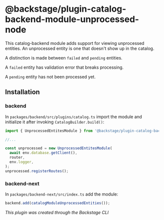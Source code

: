 # @backstage/plugin-catalog-backend-module-unprocessed-node

This catalog-backend module adds support for viewing unprocessed entities. An unprocessed entity is one that doesn't show up in the catalog.

A distinction is made between `failed` and `pending` entities.

A `failed` entity has validation error that breaks processing.

A `pending` entity has not been processed yet.

## Installation

### backend

In `packages/backend/src/plugins/catalog.ts` import the module and initialize it after invoking `CatalogBuilder.build()`:

```ts
import { UnprocessedEntitesModule } from '@backstage/plugin-catalog-backend-module-unprocessed';

//...

const unprocessed = new UnprocessedEntitesModule(
  await env.database.getClient(),
  router,
  env.logger,
);
unprocessed.registerRoutes();
```

### backend-next

In `packages/backend-next/src/index.ts` add the module:

```ts
backend.add(catalogModuleUnprocessedEntities());
```

_This plugin was created through the Backstage CLI_
